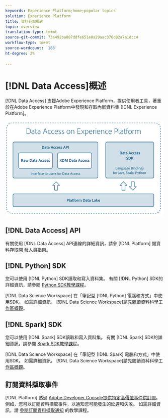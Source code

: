 ```yaml
---
keywords: Experience Platform;home;popular topics
solution: Experience Platform
title: 資料存取概述
topic: overview
translation-type: tm+mt
source-git-commit: 73a492ba887ddfe651e0a29aac376d82a7a1dcc4
workflow-type: tm+mt
source-wordcount: '188'
ht-degree: 2%

---
```



# [!DNL Data Access]概述

[!DNL Data Access] 支援Adobe Experience Platform，提供使用者工具，著重於在Adobe Experience Platform中發現和存取內嵌資料集 [!DNL Experience Platform]。

![Experience Platform上的資料存取](images/Data_Access_Experience_Platform.png)

## [!DNL Data Access] API

有關使用 [!DNL Data Access] API連線的詳細資訊，請參 [!DNL Platform] 閱資料存取開 [發人員指南](api.md)。

## [!DNL Python] SDK

您可以使用 [!DNL Python] SDK讀取和寫入資料集。 有關 [!DNL Python] SDK的詳細資訊，請參閱 [Python SDK教學課程](./tutorials/python-sdk.md)。

[!DNL Data Science Workspace] 在「筆記型 [!DNL Python] 電腦和方式」中使用SDK。 如需詳細資訊， [!DNL Data Science Workspace]請先閱讀資料科學工 [作區概觀](../data-science-workspace/home.md)。

## [!DNL Spark] SDK

您可以使用 [!DNL Spark] SDK讀取和寫入資料集。 有關 [!DNL Spark] SDK的詳細資訊，請參閱 [Spark SDK教學課程](./tutorials/spark-sdk.md)。

[!DNL Data Science Workspace] 在「筆記型 [!DNL Spark] 電腦和方式」中使用SDK。 如需詳細資訊， [!DNL Data Science Workspace]請先閱讀資料科學工 [作區概觀](../data-science-workspace/home.md)。

## 訂閱資料擷取事件

[!DNL Platform] 透過 [Adobe Developer Console提供特定高價值事件供訂閱](https://www.adobe.com/go/devs_console_ui)。 例如，您可以訂閱資料擷取事件，以通知您可能發生的延遲和失敗。 如需詳細資訊，請 [參閱訂閱資料擷取通知](../ingestion/quality/subscribe-events.md) 的教學課程。